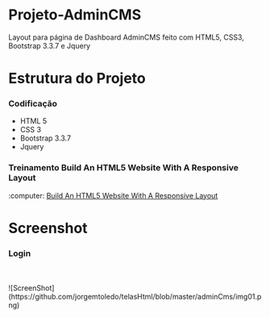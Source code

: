 # Projeto-AdminCMS
Layout para página de Dashboard AdminCMS feito com HTML5, CSS3, Bootstrap 3.3.7 e Jquery

# Estrutura do Projeto

<h3>Codificação</h3>
<ul>
  <li>HTML 5</li>
  <li>CSS 3</li>
  <li>Bootstrap 3.3.7</li>
  <li>Jquery</li>  
</ul>

<h3>Treinamento Build An HTML5 Website With A Responsive Layout</h3>
:computer: <a href="https://www.youtube.com/watch?v=pXbEcGUtHgo&t=2131s">Build An HTML5 Website With A Responsive Layout</a> 

# Screenshot 

<h3>Login</h3>
<br><br>
![ScreenShot](https://github.com/jorgemtoledo/telasHtml/blob/master/adminCms/img01.png)


